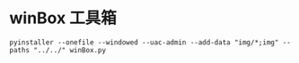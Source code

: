 
# winBox 工具箱

```
pyinstaller --onefile --windowed --uac-admin --add-data "img/*;img" --paths "../../" winBox.py

```